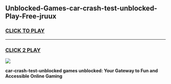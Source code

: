 
## Unblocked-Games-car-crash-test-unblocked-Play-Free-jruux
<h3>
<a href="https://premium76.site?title=car-crash-test-unblocked&ref=19M">CLICK TO PLAY</a></h3>
<hr>

<h3>
<a href="https://premium76.site?title=car-crash-test-unblocked&ref=19M">CLICK 2 PLAY</a>
  
</h3>

<a href="https://premium76.site?title=car-crash-test-unblocked&ref=19M"><img src="https://clearcache.store/games.png"></a>


**car-crash-test-unblocked games unblocked: Your Gateway to Fun and Accessible Online Gaming**

